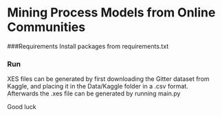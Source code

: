 # Mining Process Models from Online Communities

###Requirements
Install packages from requirements.txt

### Run
XES files can be generated by first downloading the Gitter dataset from Kaggle,
and placing it in the Data/Kaggle folder in a .csv format.  
Afterwards the .xes file can be generated by running main.py

Good luck 